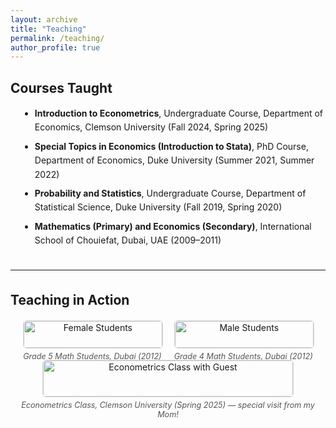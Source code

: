 ```yaml
---
layout: archive
title: "Teaching"
permalink: /teaching/
author_profile: true
---
```


<style>
ul.teaching-list {
  margin-left: 15px;
  line-height: 1.6;
  list-style-type: disc;
}

ul.teaching-list li {
  margin-bottom: 8px;
}

/* Photo grid */
.photo-grid {
  display: flex;
  flex-wrap: wrap;
  justify-content: center;
  gap: 20px;
  margin-top: 20px;
  margin-bottom: 20px;
  text-align: center;
}

.photo-grid img {
  width: 100%;
  max-width: 400px;
  border-radius: 6px;
  border: 1px solid #ddd;
}

.photo-caption {
  font-size: 0.9em;
  color: #555;
  font-style: italic;
  margin-top: 5px;
  text-align: center;
}
</style>

<section>
<h2>Courses Taught</h2>

<ul class="teaching-list">
  <li><strong>Introduction to Econometrics</strong>, Undergraduate Course, Department of Economics, Clemson University (Fall 2024, Spring 2025)</li>

  <li><strong>Special Topics in Economics (Introduction to Stata)</strong>, PhD Course, Department of Economics, Duke University (Summer 2021, Summer 2022)</li>

  <li><strong>Probability and Statistics</strong>, Undergraduate Course, Department of Statistical Science, Duke University (Fall 2019, Spring 2020)</li>

  <li><strong>Mathematics (Primary) and Economics (Secondary)</strong>, International School of Chouiefat, Dubai, UAE (2009–2011)</li>
</ul>

<hr style="margin: 35px 0;">

<h2>Teaching in Action</h2>

<div class="photo-grid">
  <div>
    <img src="https://adamsoliman.github.io/assets/Dubai007.JPG" alt="Female Students">
    <div class="photo-caption">Grade 5 Math Students, Dubai (2012)</div>
  </div>

  <div>
    <img src="https://adamsoliman.github.io/assets/Dubai008.JPG" alt="Male Students">
    <div class="photo-caption">Grade 4 Math Students, Dubai (2012)</div>
  </div>

  <div>
    <img src="https://adamsoliman.github.io/images/specialguest_econ4050_spring2025.jpg" alt="Econometrics Class with Guest">
    <div class="photo-caption">Econometrics Class, Clemson University (Spring 2025) — special visit from my Mom!</div>
  </div>
</div>
</section>
